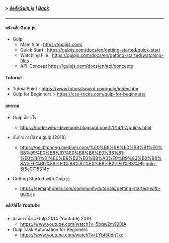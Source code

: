 ##### > [ติดตั้ง Gulp.js](./setup_gulp.md) | [Back](../readme.md)

***
#### หน้าหลัก Gulp.js
- Gulp 
  - Main Site :  https://gulpjs.com/
  - Quick Start : https://gulpjs.com/docs/en/getting-started/quick-start
  - Watching File : https://gulpjs.com/docs/en/getting-started/watching-files
  - API-Concept https://gulpjs.com/docs/en/api/concepts
#### Tutorial 
  - TutoialPoint -  https://www.tutorialspoint.com/gulp/index.htm
  - Gulp for Beginners > https://css-tricks.com/gulp-for-beginners/
#### บทความ
- Gulp คืออะไร 
  -  https://code-web-developer.blogspot.com/2014/07/gulpjs.html
  
- บันทึก: การใช้งาน gulp (2018)
  - https://geidtiphong.medium.com/%E0%B8%9A%E0%B8%B1%E0%B8%99%E0%B8%97%E0%B8%B6%E0%B8%81-%E0%B8%81%E0%B8%B2%E0%B8%A3%E0%B9%83%E0%B8%8A%E0%B9%89%E0%B8%87%E0%B8%B2%E0%B8%99-gulp-5f5e0715314c
- Getting Started with Gulp.js
  - https://semaphoreci.com/community/tutorials/getting-started-with-gulp-js

##### คลิปวิดีโอ Youtube
- สอนการใช้งาน Gulp 2014 (Youtube) 2019
  - https://www.youtube.com/watch?v=5bqw2m920IA
- Gulp Task Automation for Beginners
  - https://www.youtube.com/watch?v=LYbt50dhTko